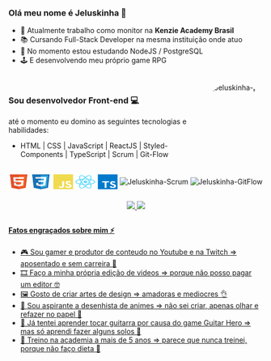 ### Olá meu nome é Jeluskinha 👋

- 🔭 Atualmente trabalho como monitor na **Kenzie Academy Brasil**
- 📚 Cursando Full-Stack Developer na mesma instituição onde atuo
- 🌱 No momento estou estudando NodeJS / PostgreSQL
- 🕹 E desenvolvendo meu próprio game RPG

<div style="display: inline_block"><br>
   <img align="right" alt="Jeluskinha-pic" height="150" style="border-radius:50px;" src="https://images-wixmp-ed30a86b8c4ca887773594c2.wixmp.com/f/25247b92-6844-4fef-8ed8-5055cc35bf58/dczvonw-3ab6bb14-7b10-4332-8ea6-66042aa41e88.png?token=eyJ0eXAiOiJKV1QiLCJhbGciOiJIUzI1NiJ9.eyJzdWIiOiJ1cm46YXBwOjdlMGQxODg5ODIyNjQzNzNhNWYwZDQxNWVhMGQyNmUwIiwiaXNzIjoidXJuOmFwcDo3ZTBkMTg4OTgyMjY0MzczYTVmMGQ0MTVlYTBkMjZlMCIsIm9iaiI6W1t7InBhdGgiOiJcL2ZcLzI1MjQ3YjkyLTY4NDQtNGZlZi04ZWQ4LTUwNTVjYzM1YmY1OFwvZGN6dm9udy0zYWI2YmIxNC03YjEwLTQzMzItOGVhNi02NjA0MmFhNDFlODgucG5nIn1dXSwiYXVkIjpbInVybjpzZXJ2aWNlOmZpbGUuZG93bmxvYWQiXX0.0jc7S8uza7GZmuwVEQy6l8kr9cFLjfg554GY6o193SA">
</div>

### Sou desenvolvedor Front-end 💻
até o momento eu domino as seguintes tecnologias e habilidades:
- HTML | CSS | JavaScript | ReactJS | Styled-Components | TypeScript | Scrum | Git-Flow  

<div style="display: inline_block"><br>
  <img align="center" alt="Jeluskinha-HTML" height="30" width="40" src="https://raw.githubusercontent.com/devicons/devicon/master/icons/html5/html5-original.svg">
  <img align="center" alt="Jeluskinha-CSS" height="30" width="40" src="https://raw.githubusercontent.com/devicons/devicon/master/icons/css3/css3-original.svg">
  <img align="center" alt="Jeluskinha-Js" height="30" width="40" src="https://raw.githubusercontent.com/devicons/devicon/master/icons/javascript/javascript-plain.svg">
  <img align="center" alt="Jeluskinha-React" height="30" width="40" src="https://raw.githubusercontent.com/devicons/devicon/master/icons/react/react-original.svg">
  <img align="center" alt="Jeluskinha-Ts" height="30" width="40" src="https://raw.githubusercontent.com/devicons/devicon/master/icons/typescript/typescript-plain.svg">
  <img align="center" alt="Jeluskinha-Scrum" height="30" width="35" src="https://cdn-icons-png.flaticon.com/512/5065/5065388.png">
  <img align="center" alt="Jeluskinha-GitFlow" height="30" width="40" src="https://miro.medium.com/max/275/1*-Wt5cIM3FpDRAv0C9kKhCA.png">
</div>

###

<div align="center">
    <a href="https://github.com/jeluskinha">
    <img height="180em" src="https://github-readme-stats.vercel.app/api?username=jeluskinha&show_icons=true&theme=dracula&include_all_commits=true&count_private=true"/>
    <img height="180em" src="https://github-readme-stats.vercel.app/api/top-langs/?username=jeluskinha&layout=compact&langs_count=7&theme=dracula"/>
</div>


##
#### Fatos engraçados sobre mim ⚡ 
- 🎮 Sou gamer e produtor de conteudo no Youtube e na Twitch => aposentado e sem carreira 🤔
- 🎞 Faço a minha própria edição de videos => porque não posso pagar um editor 🤓
- 🖼 Gosto de criar artes de design => amadoras e mediocres 👌
- 🎨 Sou aspirante a desenhista de animes => não sei criar, apenas olhar e refazer no papel 🥺
- 🎸 Já tentei aprender tocar guitarra por causa do game Guitar Hero => mas só aprendi fazer alguns solos 🤣
- 💪 Treino na academia a mais de 5 anos => parece que nunca treinei, porque não faço dieta 🤡





<!--
**Jeluskinha/Jeluskinha** is a ✨ _special_ ✨ repository because its `README.md` (this file) appears on your GitHub profile.

Here are some ideas to get you started:

- 🔭 I’m currently working on ...
- 🌱 I’m currently learning ...
- 👯 I’m looking to collaborate on ...
- 🤔 I’m looking for help with ...
- 💬 Ask me about ...
- 📫 How to reach me: ....
- 😄 Pronouns: ...
- ⚡ Fun fact: ...
-->
